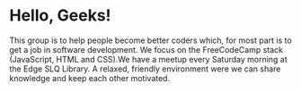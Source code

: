 <h1>Hello, Geeks!</h1>
<p>This group is to help people become better coders which, for most part is to get a job in software development. We focus on the FreeCodeCamp stack (JavaScript, HTML and CSS).We have a meetup every Saturday morning at the Edge SLQ Library. A relaxed, friendly environment were we can share knowledge and keep each other motivated.</p>

